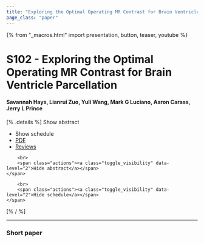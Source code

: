 ```yaml
---
title: "Exploring the Optimal Operating MR Contrast for Brain Ventricle Parcellation"
page_class: "paper"
---
```


{% from "_macros.html" import presentation, button, teaser, youtube %}

# S102 - Exploring the Optimal Operating MR Contrast for Brain Ventricle Parcellation

#### Savannah Hays, Lianrui Zuo, Yuli Wang, Mark G Luciano, Aaron Carass, Jerry L Prince

[% .details %]
<a class="toggle_visibility" data-selector=".abstract" data-level="3">Show abstract</a>
- <a class="toggle_visibility" data-selector=".schedule" data-level="3">Show schedule</a>
- <a href="https://openreview.net/pdf?id=">PDF</a>
- <a href="https://openreview.net/forum?id=">Reviews</a>

<p>
    <span class="abstract">
        
        <br>
        <span class="actions"><a class="toggle_visibility" data-level="2">Hide abstract</a></span>
    </span>
</p>

<p>
    <span class="schedule">
        
        <br>
        <span class="actions"><a class="toggle_visibility" data-level="2">Hide schedule</a></span>
    </span>
</p>
[% / %]

---


### Short paper
